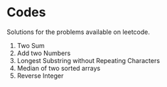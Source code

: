 # Codes
Solutions for the problems available on leetcode.

1. Two Sum
2. Add two Numbers
3. Longest Substring without Repeating Characters
4. Median of two sorted arrays
5. Reverse Integer

